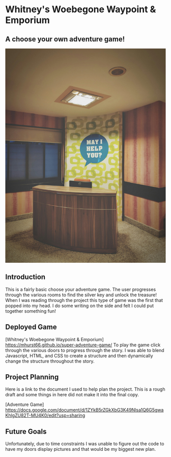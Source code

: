 # Whitney's Woebegone Waypoint & Emporium
## A choose your own adventure game!
![reception desk](./reception.jpg)
## Introduction
This is a fairly basic choose your adventure game. The user progresses through the various rooms to find the silver key and unlock the treasure! When I was reading through the project this type of game was the first that popped into my head. I do some writing on the side and felt I could put together something fun!

## Deployed Game
[Whitney's Woebegone Waypoint & Emporium] https://mhurst66.github.io/super-adventure-game/
To play the game click through the various doors to progress through the story.
I was able to blend Javascript, HTML, and CSS to create a structure and then dynamically change the structure throughout the story.

## Project Planning
Here is a link to the document I used to help plan the project. This is a rough draft and some things in here did not make it into the final copy.

[Adventure Game] https://docs.google.com/document/d/1ZYkB5rZGkXbG3K49Nlsa1Q6G5gwaKhlgZU82T-MU4K0/edit?usp=sharing

## Future Goals
Unfortunately, due to time constraints I was unable to figure out the code to have my doors display pictures and that would be my biggest new plan.
